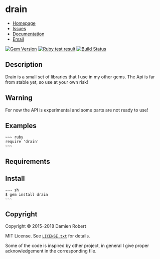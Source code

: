 # drain

* [Homepage](https://github.com/DamienRobert/drain#readme)
* [Issues](https://github.com/DamienRobert/drain/issues)
* [Documentation](http://rubydoc.info/gems/drain)
* [Email](mailto:Damien.Olivier.Robert+gems@gmail.com)

[![Gem Version](https://img.shields.io/gem/v/drain.svg)](https://rubygems.org/gems/drain)
[![Ruby test result](https://github.com/DamienRobert/drain/workflows/Ruby/badge.svg)](https://github.com/DamienRobert/drain/actions?query=workflow%3ARuby)
[![Build Status](https://travis-ci.org/DamienRobert/drain.svg?branch=master)](https://travis-ci.org/DamienRobert/drain)

## Description

Drain is a small set of libraries that I use in my other gems.
The Api is far from stable yet, so use at your own risk!

## Warning

  For now the API is experimental and some parts are not ready to use!

## Examples

    ~~~ ruby
    require 'drain'
    ~~~

## Requirements

## Install

    ~~~ sh
    $ gem install drain
    ~~~

## Copyright

Copyright © 2015–2018 Damien Robert

MIT License. See [`LICENSE.txt`](LICENSE.txt) for details.

Some of the code is inspired by other project, in general I give proper
acknowledgement in the corresponding file.

